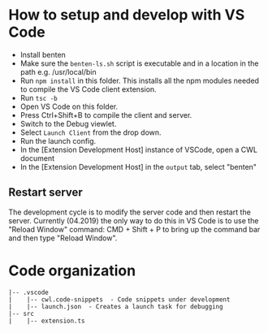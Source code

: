 # How to setup and develop with VS Code

- Install benten
- Make sure the `benten-ls.sh` script is executable and in a location in the path
  e.g. /usr/local/bin
- Run `npm install` in this folder. This installs all the npm modules needed to
  compile the VS Code client extension.
- Run `tsc -b`
- Open VS Code on this folder.
- Press Ctrl+Shift+B to compile the client and server.
- Switch to the Debug viewlet.
- Select `Launch Client` from the drop down.
- Run the launch config.
- In the [Extension Development Host] instance of VSCode, open a CWL document
- In the [Extension Development Host] in the `output` tab, select "benten"


## Restart server

The development cycle is to modify the server code and then restart the server. 
Currently (04.2019) the only way to do this in VS Code is to use the 
"Reload Window" command:
CMD + Shift + P to bring up the command bar and then type "Reload Window".


# Code organization

```
|-- .vscode
|    |-- cwl.code-snippets  - Code snippets under development
|    |-- launch.json  - Creates a launch task for debugging
|-- src
|    |-- extension.ts
```
